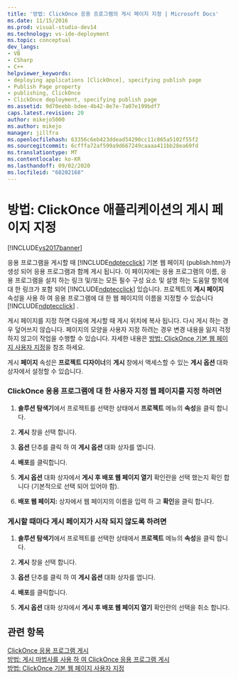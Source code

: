 ```yaml
---
title: '방법: ClickOnce 응용 프로그램의 게시 페이지 지정 | Microsoft Docs'
ms.date: 11/15/2016
ms.prod: visual-studio-dev14
ms.technology: vs-ide-deployment
ms.topic: conceptual
dev_langs:
- VB
- CSharp
- C++
helpviewer_keywords:
- deploying applications [ClickOnce], specifying publish page
- Publish Page property
- publishing, ClickOnce
- ClickOnce deployment, specifying publish page
ms.assetid: 9d70eebb-bdee-4b42-8e7e-7a07e199bdf7
caps.latest.revision: 20
author: mikejo5000
ms.author: mikejo
manager: jillfra
ms.openlocfilehash: 63356c6eb423ddead54290cc11c865a5102f55f2
ms.sourcegitcommit: 6cfffa72af599a9d667249caaaa411bb28ea69fd
ms.translationtype: MT
ms.contentlocale: ko-KR
ms.lasthandoff: 09/02/2020
ms.locfileid: "68202168"
---
```

# <a name="how-to-specify-a-publish-page-for-a-clickonce-application"></a>방법: ClickOnce 애플리케이션의 게시 페이지 지정
[!INCLUDE[vs2017banner](../includes/vs2017banner.md)]

응용 프로그램을 게시할 때 [!INCLUDE[ndptecclick](../includes/ndptecclick-md.md)] 기본 웹 페이지 (publish.htm)가 생성 되어 응용 프로그램과 함께 게시 됩니다. 이 페이지에는 응용 프로그램의 이름, 응용 프로그램을 설치 하는 링크 및/또는 모든 필수 구성 요소 및 설명 하는 도움말 항목에 대 한 링크가 포함 되어 [!INCLUDE[ndptecclick](../includes/ndptecclick-md.md)] 있습니다. 프로젝트의 **게시 페이지** 속성을 사용 하 여 응용 프로그램에 대 한 웹 페이지의 이름을 지정할 수 있습니다 [!INCLUDE[ndptecclick](../includes/ndptecclick-md.md)] .  
  
 게시 페이지를 지정 하면 다음에 게시할 때 게시 위치에 복사 됩니다. 다시 게시 하는 경우 덮어쓰지 않습니다. 페이지의 모양을 사용자 지정 하려는 경우 변경 내용을 잃지 걱정 하지 않고이 작업을 수행할 수 있습니다. 자세한 내용은 [방법: ClickOnce 기본 웹 페이지 사용자 지정](../deployment/how-to-customize-the-default-web-page-for-a-clickonce-application.md)을 참조 하세요.  
  
 게시 **페이지** 속성은 **프로젝트 디자이너**의 **게시** 창에서 액세스할 수 있는 **게시 옵션** 대화 상자에서 설정할 수 있습니다.  
  
### <a name="to-specify-a-custom-web-page-for-a-clickonce-application"></a>ClickOnce 응용 프로그램에 대 한 사용자 지정 웹 페이지를 지정 하려면  
  
1. **솔루션 탐색기**에서 프로젝트를 선택한 상태에서 **프로젝트** 메뉴의 **속성**을 클릭 합니다.  
  
2. **게시** 창을 선택 합니다.  
  
3. **옵션** 단추를 클릭 하 여 **게시 옵션** 대화 상자를 엽니다.  
  
4. **배포**를 클릭합니다.  
  
5. **게시 옵션** 대화 상자에서 **게시 후 배포 웹 페이지 열기** 확인란을 선택 했는지 확인 합니다 (기본적으로 선택 되어 있어야 함).  
  
6. **배포 웹 페이지:** 상자에서 웹 페이지의 이름을 입력 하 고 **확인**을 클릭 합니다.  
  
### <a name="to-prevent-the-publish-page-from-launching-each-time-you-publish"></a>게시할 때마다 게시 페이지가 시작 되지 않도록 하려면  
  
1. **솔루션 탐색기**에서 프로젝트를 선택한 상태에서 **프로젝트** 메뉴의 **속성**을 클릭 합니다.  
  
2. **게시** 창을 선택 합니다.  
  
3. **옵션** 단추를 클릭 하 여 **게시 옵션** 대화 상자를 엽니다.  
  
4. **배포**를 클릭합니다.  
  
5. **게시 옵션** 대화 상자에서 **게시 후 배포 웹 페이지 열기** 확인란의 선택을 취소 합니다.  
  
## <a name="see-also"></a>관련 항목  
 [ClickOnce 응용 프로그램 게시](../deployment/publishing-clickonce-applications.md)   
 [방법: 게시 마법사를 사용 하 여 ClickOnce 응용 프로그램 게시](../deployment/how-to-publish-a-clickonce-application-using-the-publish-wizard.md)   
 [방법: ClickOnce 기본 웹 페이지 사용자 지정](../deployment/how-to-customize-the-default-web-page-for-a-clickonce-application.md)
